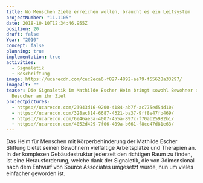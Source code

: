 ```yaml
---
title: Wo Menschen Ziele erreichen wollen, braucht es ein Leitsystem
projectNumber: "11.1105"
date: 2018-10-10T12:34:46.955Z
position: 20
draft: false
Year: "2010"
concept: false
planning: true
implementation: true
activities:
  - Signaletik
  - Beschriftung
image: https://ucarecdn.com/cec2eca6-f827-4892-ae79-f55628a33297/
imageAlt: ""
teaser: Die Signaletik im Mathilde Escher Heim bringt sowohl Bewohner als auch
  Besucher an ihr Ziel
projectpictures:
  - https://ucarecdn.com/23943d16-9200-4184-ab7f-ac775ed54d10/
  - https://ucarecdn.com/328ac814-6687-4321-ba37-9ff8e47fb469/
  - https://ucarecdn.com/6e46ae3a-4007-455a-897c-f70ab25982b1/
  - https://ucarecdn.com/4052d429-7f06-409a-b661-f8cc47d81e63/
---
```

Das Heim für Menschen mit Körperbehinderung der Mathilde Escher Stiftung bietet seinen Bewohnern vielfältige Arbeitsplätze und Therapien an. In der komplexen Gebäudestruktur jederzeit den richtigen Raum zu finden, ist eine Herausforderung, welche dank der Signaletik, die von 3dimensional nach dem Entwurf von Source Associates umgesetzt wurde, nun um vieles einfacher geworden ist.
